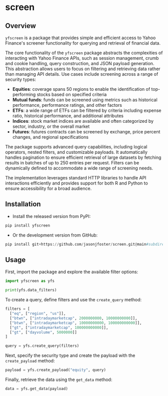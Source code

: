 # screen

## Overview

`yfscreen` is a package that provides simple and efficient access to Yahoo Finance's screener functionality for querying and retrieval of financial data.

The core functionality of the `yfscreen` package abstracts the complexities of interacting with Yahoo Finance APIs, such as session management, crumb and cookie handling, query construction, and JSON payload generation. This abstraction allows users to focus on filtering and retrieving data rather than managing API details. Use cases include screening across a range of security types:

* **Equities**: coverage spans 50 regions to enable the identification of top-performing stocks based on specified criteria
* **Mutual funds**: funds can be screened using metrics such as historical performance, performance ratings, and other factors
* **ETFs**: a wide range of ETFs can be filtered by criteria including expense ratio, historical performance, and additional attributes
* **Indices**: stock market indices are available and often categorized by sector, industry, or the overall market
* **Futures**: futures contracts can be screened by exchange, price percent changes, and regional specifications

The package supports advanced query capabilities, including logical operators, nested filters, and customizable payloads. It automatically handles pagination to ensure efficient retrieval of large datasets by fetching results in batches of up to 250 entries per request. Filters can be dynamically defined to accommodate a wide range of screening needs.

The implementation leverages standard HTTP libraries to handle API interactions efficiently and provides support for both R and Python to ensure accessibility for a broad audience.

## Installation

* Install the released version from PyPI:

```python
pip install yfscreen
```

* Or the development version from GitHub:

```python
pip install git+https://github.com/jasonjfoster/screen.git@main#subdirectory=python
```

## Usage

First, import the package and explore the available filter options:

```python
import yfscreen as yfs

print(yfs.data_filters)
```

To create a query, define filters and use the `create_query` method:

```python
filters = [
  ["eq", ["region", "us"]],
  ["btwn", ["intradaymarketcap", 2000000000, 10000000000]],
  ["btwn", ["intradaymarketcap", 10000000000, 100000000000]],
  ["gt", ["intradaymarketcap", 100000000000]],
  ["gt", ["dayvolume", 5000000]]
]

query = yfs.create_query(filters)
```

Next, specify the security type and create the payload with the `create_payload` method:

```python
payload = yfs.create_payload("equity", query)
```

Finally, retrieve the data using the `get_data` method:

```python
data = yfs.get_data(payload)
```

